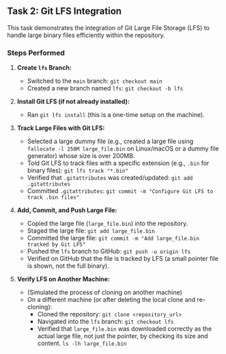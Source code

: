 ## Task 2: Git LFS Integration

This task demonstrates the integration of Git Large File Storage (LFS) to handle large binary files efficiently within the repository.

### Steps Performed

1.  **Create `lfs` Branch:**
    * Switched to the `main` branch: `git checkout main`
    * Created a new branch named `lfs`: `git checkout -b lfs`

2.  **Install Git LFS (if not already installed):**
    * Ran `git lfs install` (this is a one-time setup on the machine).

3.  **Track Large Files with Git LFS:**
    * Selected a large dummy file (e.g., created a large file using `fallocate -l 250M large_file.bin` on Linux/macOS or a dummy file generator) whose size is over 200MB.
    * Told Git LFS to track files with a specific extension (e.g., `.bin` for binary files): `git lfs track "*.bin"`
    * Verified that `.gitattributes` was created/updated: `git add .gitattributes`
    * Committed `.gitattributes`: `git commit -m "Configure Git LFS to track .bin files"`

4.  **Add, Commit, and Push Large File:**
    * Copied the large file (`large_file.bin`) into the repository.
    * Staged the large file: `git add large_file.bin`
    * Committed the large file: `git commit -m "Add large_file.bin tracked by Git LFS"`
    * Pushed the `lfs` branch to GitHub: `git push -u origin lfs`
    * Verified on GitHub that the file is tracked by LFS (a small pointer file is shown, not the full binary).

5.  **Verify LFS on Another Machine:**
    * (Simulated the process of cloning on another machine)
    * On a different machine (or after deleting the local clone and re-cloning):
        * Cloned the repository: `git clone <repository_url>`
        * Navigated into the `lfs` branch: `git checkout lfs`
        * Verified that `large_file.bin` was downloaded correctly as the actual large file, not just the pointer, by checking its size and content. `ls -lh large_file.bin`